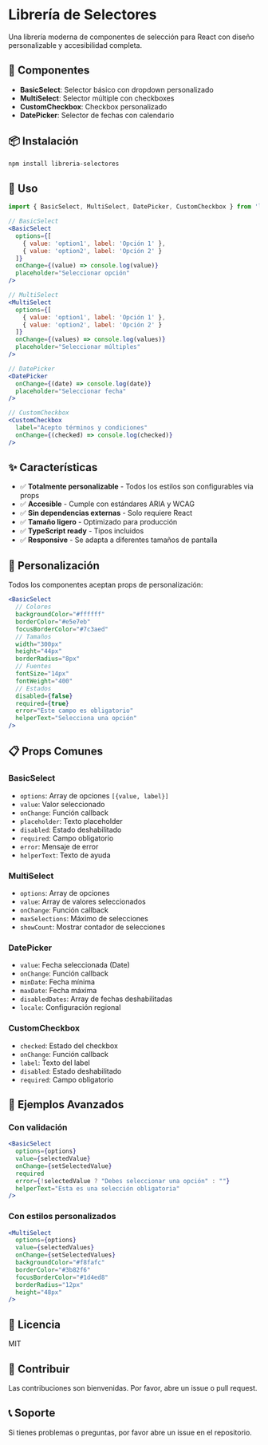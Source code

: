 # Librería de Selectores

Una librería moderna de componentes de selección para React con diseño personalizable y accesibilidad completa.

## 🚀 Componentes

- **BasicSelect**: Selector básico con dropdown personalizado
- **MultiSelect**: Selector múltiple con checkboxes
- **CustomCheckbox**: Checkbox personalizado
- **DatePicker**: Selector de fechas con calendario

## 📦 Instalación

```bash
npm install libreria-selectores
```

## 🎯 Uso

```jsx
import { BasicSelect, MultiSelect, DatePicker, CustomCheckbox } from 'libreria-selectores';

// BasicSelect
<BasicSelect
  options={[
    { value: 'option1', label: 'Opción 1' },
    { value: 'option2', label: 'Opción 2' }
  ]}
  onChange={(value) => console.log(value)}
  placeholder="Seleccionar opción"
/>

// MultiSelect
<MultiSelect
  options={[
    { value: 'option1', label: 'Opción 1' },
    { value: 'option2', label: 'Opción 2' }
  ]}
  onChange={(values) => console.log(values)}
  placeholder="Seleccionar múltiples"
/>

// DatePicker
<DatePicker
  onChange={(date) => console.log(date)}
  placeholder="Seleccionar fecha"
/>

// CustomCheckbox
<CustomCheckbox
  label="Acepto términos y condiciones"
  onChange={(checked) => console.log(checked)}
/>
```

## ✨ Características

- ✅ **Totalmente personalizable** - Todos los estilos son configurables via props
- ✅ **Accesible** - Cumple con estándares ARIA y WCAG
- ✅ **Sin dependencias externas** - Solo requiere React
- ✅ **Tamaño ligero** - Optimizado para producción
- ✅ **TypeScript ready** - Tipos incluidos
- ✅ **Responsive** - Se adapta a diferentes tamaños de pantalla

## 🎨 Personalización

Todos los componentes aceptan props de personalización:

```jsx
<BasicSelect
  // Colores
  backgroundColor="#ffffff"
  borderColor="#e5e7eb"
  focusBorderColor="#7c3aed"
  // Tamaños
  width="300px"
  height="44px"
  borderRadius="8px"
  // Fuentes
  fontSize="14px"
  fontWeight="400"
  // Estados
  disabled={false}
  required={true}
  error="Este campo es obligatorio"
  helperText="Selecciona una opción"
/>
```

## 📋 Props Comunes

### BasicSelect

- `options`: Array de opciones `[{value, label}]`
- `value`: Valor seleccionado
- `onChange`: Función callback
- `placeholder`: Texto placeholder
- `disabled`: Estado deshabilitado
- `required`: Campo obligatorio
- `error`: Mensaje de error
- `helperText`: Texto de ayuda

### MultiSelect

- `options`: Array de opciones
- `value`: Array de valores seleccionados
- `onChange`: Función callback
- `maxSelections`: Máximo de selecciones
- `showCount`: Mostrar contador de selecciones

### DatePicker

- `value`: Fecha seleccionada (Date)
- `onChange`: Función callback
- `minDate`: Fecha mínima
- `maxDate`: Fecha máxima
- `disabledDates`: Array de fechas deshabilitadas
- `locale`: Configuración regional

### CustomCheckbox

- `checked`: Estado del checkbox
- `onChange`: Función callback
- `label`: Texto del label
- `disabled`: Estado deshabilitado
- `required`: Campo obligatorio

## 🎯 Ejemplos Avanzados

### Con validación

```jsx
<BasicSelect
  options={options}
  value={selectedValue}
  onChange={setSelectedValue}
  required
  error={!selectedValue ? "Debes seleccionar una opción" : ""}
  helperText="Esta es una selección obligatoria"
/>
```

### Con estilos personalizados

```jsx
<MultiSelect
  options={options}
  value={selectedValues}
  onChange={setSelectedValues}
  backgroundColor="#f8fafc"
  borderColor="#3b82f6"
  focusBorderColor="#1d4ed8"
  borderRadius="12px"
  height="48px"
/>
```

## 📄 Licencia

MIT

## 🤝 Contribuir

Las contribuciones son bienvenidas. Por favor, abre un issue o pull request.

## 📞 Soporte

Si tienes problemas o preguntas, por favor abre un issue en el repositorio.
